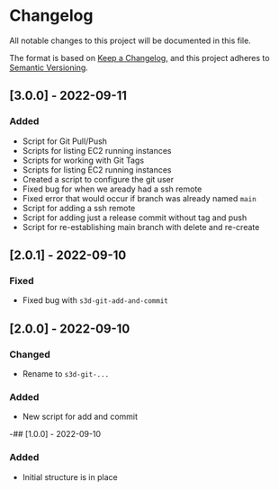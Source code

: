 # Changelog
All notable changes to this project will be documented in this file.

The format is based on [Keep a
Changelog](https://keepachangelog.com/en/1.0.0/), and this project adheres to
[Semantic Versioning](https://semver.org/spec/v2.0.0.html).

## [3.0.0] - 2022-09-11
### Added
- Script for Git Pull/Push
- Scripts for listing EC2 running instances
- Scripts for working with Git Tags
- Scripts for listing EC2 running instances
- Created a script to configure the git user
- Fixed bug for when we aready had a ssh remote
- Fixed error that would occur if branch was already named `main`
- Script for adding a ssh remote
- Script for adding just a release commit without tag and push
- Script for re-establishing main branch with delete and re-create

## [2.0.1] - 2022-09-10
### Fixed
- Fixed bug with `s3d-git-add-and-commit`

## [2.0.0] - 2022-09-10
### Changed
- Rename to `s3d-git-...`

### Added
- New script for add and commit

-## [1.0.0] - 2022-09-10
### Added
- Initial structure is in place

